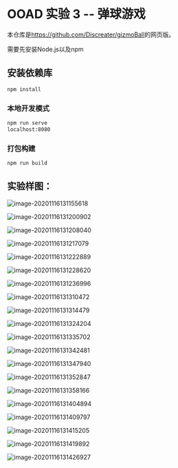 # OOAD 实验 3 -- 弹球游戏

本仓库是<https://github.com/Discreater/gizmoBall>的网页版。

需要先安装Node.js以及npm

## 安装依赖库

```sh
npm install
```

### 本地开发模式

```sh
npm run serve
localhost:8080
```

### 打包构建

```sh
npm run build
```







## 实验样图：

![image-20201116131155618](README.assets/image-20201116131155618.png)

![image-20201116131200902](README.assets/image-20201116131200902.png)

![image-20201116131208040](README.assets/image-20201116131208040.png)

![image-20201116131217079](README.assets/image-20201116131217079.png)

![image-20201116131222889](README.assets/image-20201116131222889.png)

![image-20201116131228620](README.assets/image-20201116131228620.png)

![image-20201116131236996](README.assets/image-20201116131236996.png)

![image-20201116131310472](README.assets/image-20201116131310472.png)

![image-20201116131314479](README.assets/image-20201116131314479.png)

![image-20201116131324204](README.assets/image-20201116131324204.png)

![image-20201116131335702](README.assets/image-20201116131335702.png)

![image-20201116131342481](README.assets/image-20201116131342481.png)

![image-20201116131347940](README.assets/image-20201116131347940.png)

![image-20201116131352847](README.assets/image-20201116131352847.png)

![image-20201116131358166](README.assets/image-20201116131358166.png)

![image-20201116131404894](README.assets/image-20201116131404894.png)

![image-20201116131409797](README.assets/image-20201116131409797.png)

![image-20201116131415205](README.assets/image-20201116131415205.png)

![image-20201116131419892](README.assets/image-20201116131419892.png)

![image-20201116131426927](README.assets/image-20201116131426927.png)